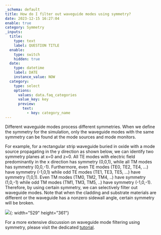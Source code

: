 ```yaml
---
_schema: default
title: How do I filter out waveguide modes using symmetry?
date: 2023-12-15 16:27:04
enable: true
category: Symmetry
_inputs:
  title:
    type: text
    label: QUESTION TITLE
  enable:
    type: switch
    hidden: true
  date:
    type: datetime
    label: DATE
    instance_value: NOW
  category:
    type: select
    options:
      values: data.faq_categories
      value_key: key
      preview:
        text:
          - key: category_name
---
```

Different waveguide modes process different symmetries. When we define the symmetry for the simulation, only the waveguide modes with the same symmetry can be found at the mode sources and mode monitors.

For example, for a rectangular strip waveguide buried in oxide with a mode source propagating in the y direction as shown below, we can identify two symmetry planes at x=0 and z=0. All TE modes with electric field predominantly in the x direction has symmetry (0,0,1), while all TM modes has symmetry (0,0,-1). Furthermore, even TE modes (TE0, TE2, TE4, …) have symmetry (-1,0,1) while odd TE modes (TE1, TE3, TE5, …) have symmetry (1,0,1). Even TM modes (TM0, TM2, TM4, ..) have symmetry (1,0,-1) while odd TM modes (TM1, TM3, TM5, ..) have symmetry (-1,0,-1). Therefore, by using certain symmetry, we can selectively filter out waveguide modes. Note that when the cladding and substrate materials are different or the waveguide has a nonzero sidewall angle, certain symmetry will be broken.

![](/uploads/waveguide-1.png){: width="529" height="361"}

For a more extensive discussion on waveguide mode filtering using symmetry, please visit the dedicated [tutorial](https://www.flexcompute.com/tidy3d/examples/notebooks/Symmetry/).